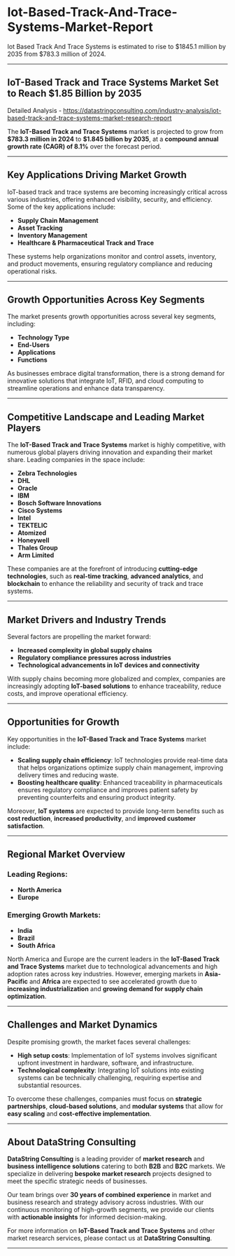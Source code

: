 # Iot-Based-Track-And-Trace-Systems-Market-Report
Iot Based Track And Trace Systems is estimated to rise to $1845.1 million by 2035 from $783.3 million of 2024.

---

## **IoT-Based Track and Trace Systems Market Set to Reach \$1.85 Billion by 2035**

Detailed Analysis - https://datastringconsulting.com/industry-analysis/iot-based-track-and-trace-systems-market-research-report


The **IoT-Based Track and Trace Systems** market is projected to grow from **\$783.3 million in 2024** to **\$1.845 billion by 2035**, at a **compound annual growth rate (CAGR) of 8.1%** over the forecast period.

---

## **Key Applications Driving Market Growth**

IoT-based track and trace systems are becoming increasingly critical across various industries, offering enhanced visibility, security, and efficiency. Some of the key applications include:

* **Supply Chain Management**
* **Asset Tracking**
* **Inventory Management**
* **Healthcare & Pharmaceutical Track and Trace**

These systems help organizations monitor and control assets, inventory, and product movements, ensuring regulatory compliance and reducing operational risks.

---

## **Growth Opportunities Across Key Segments**

The market presents growth opportunities across several key segments, including:

* **Technology Type**
* **End-Users**
* **Applications**
* **Functions**

As businesses embrace digital transformation, there is a strong demand for innovative solutions that integrate IoT, RFID, and cloud computing to streamline operations and enhance data transparency.

---

## **Competitive Landscape and Leading Market Players**

The **IoT-Based Track and Trace Systems** market is highly competitive, with numerous global players driving innovation and expanding their market share. Leading companies in the space include:

* **Zebra Technologies**
* **DHL**
* **Oracle**
* **IBM**
* **Bosch Software Innovations**
* **Cisco Systems**
* **Intel**
* **TEKTELIC**
* **Atomized**
* **Honeywell**
* **Thales Group**
* **Arm Limited**

These companies are at the forefront of introducing **cutting-edge technologies**, such as **real-time tracking**, **advanced analytics**, and **blockchain** to enhance the reliability and security of track and trace systems.

---

## **Market Drivers and Industry Trends**

Several factors are propelling the market forward:

* **Increased complexity in global supply chains**
* **Regulatory compliance pressures across industries**
* **Technological advancements in IoT devices and connectivity**

With supply chains becoming more globalized and complex, companies are increasingly adopting **IoT-based solutions** to enhance traceability, reduce costs, and improve operational efficiency.

---

## **Opportunities for Growth**

Key opportunities in the **IoT-Based Track and Trace Systems** market include:

* **Scaling supply chain efficiency**: IoT technologies provide real-time data that helps organizations optimize supply chain management, improving delivery times and reducing waste.
* **Boosting healthcare quality**: Enhanced traceability in pharmaceuticals ensures regulatory compliance and improves patient safety by preventing counterfeits and ensuring product integrity.

Moreover, **IoT systems** are expected to provide long-term benefits such as **cost reduction**, **increased productivity**, and **improved customer satisfaction**.

---

## **Regional Market Overview**

### **Leading Regions**:

* **North America**
* **Europe**

### **Emerging Growth Markets**:

* **India**
* **Brazil**
* **South Africa**

North America and Europe are the current leaders in the **IoT-Based Track and Trace Systems** market due to technological advancements and high adoption rates across key industries. However, emerging markets in **Asia-Pacific** and **Africa** are expected to see accelerated growth due to **increasing industrialization** and **growing demand for supply chain optimization**.

---

## **Challenges and Market Dynamics**

Despite promising growth, the market faces several challenges:

* **High setup costs**: Implementation of IoT systems involves significant upfront investment in hardware, software, and infrastructure.
* **Technological complexity**: Integrating IoT solutions into existing systems can be technically challenging, requiring expertise and substantial resources.

To overcome these challenges, companies must focus on **strategic partnerships**, **cloud-based solutions**, and **modular systems** that allow for **easy scaling** and **cost-effective implementation**.

---

## **About DataString Consulting**

**DataString Consulting** is a leading provider of **market research** and **business intelligence solutions** catering to both **B2B** and **B2C** markets. We specialize in delivering **bespoke market research** projects designed to meet the specific strategic needs of businesses.

Our team brings over **30 years of combined experience** in market and business research and strategy advisory across industries. With our continuous monitoring of high-growth segments, we provide our clients with **actionable insights** for informed decision-making.

For more information on **IoT-Based Track and Trace Systems** and other market research services, please contact us at **DataString Consulting**.

---

